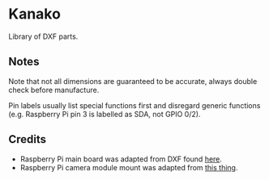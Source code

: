 Kanako
======

Library of DXF parts.

Notes
-----

Note that not all dimensions are guaranteed to be accurate, always double check
before manufacture.

Pin labels usually list special functions first and disregard generic functions
(e.g. Raspberry Pi pin 3 is labelled as SDA, not GPIO 0/2).

Credits
-------

- Raspberry Pi main board was adapted from DXF found
  [here](http://www.raspberry-projects.com/pi/pi-hardware/model-b-cad).
- Raspberry Pi camera module mount was adapted from [this
  thing](http://www.thingiverse.com/thing:214466).

